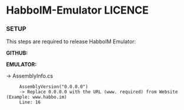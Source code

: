 # HabboIM-Emulator LICENCE

### SETUP

This steps are required to release HabboIM Emulator:

**GITHUB:**

**EMULATOR:**

-> AssemblyInfo.cs

```
     AssemblyVersion("0.0.0.0") 
     -> Replace 0.0.0.0 with the URL (www. required) from Website (Example: www.habbo.im)
     Line: 16
```
